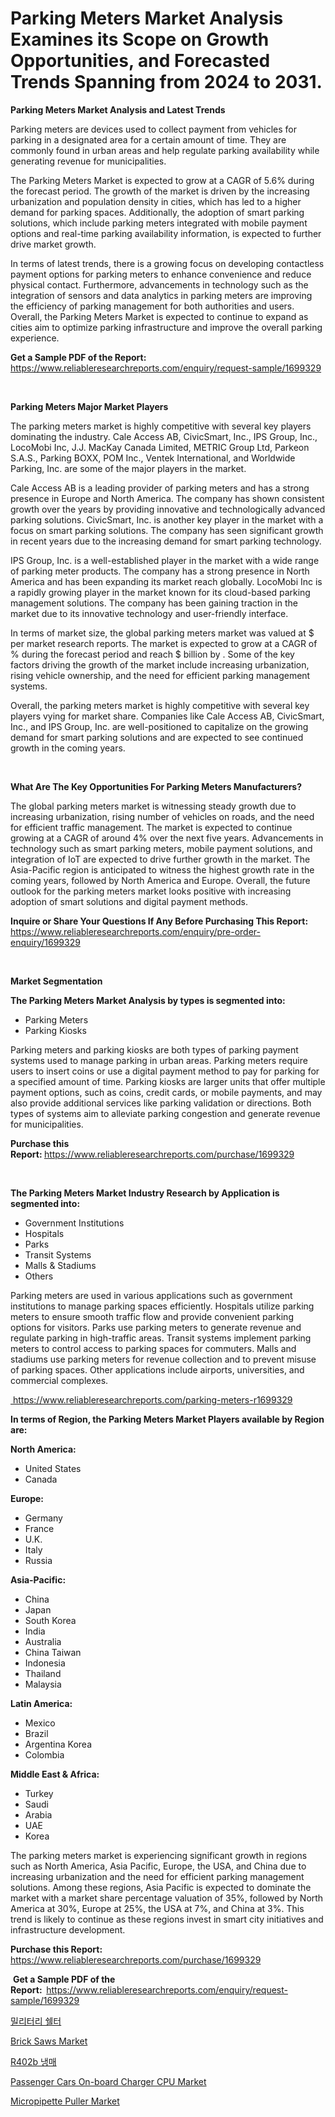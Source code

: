 <p><h1>Parking Meters Market Analysis Examines its Scope on Growth Opportunities, and Forecasted Trends Spanning from 2024 to 2031.</h1></p><p><strong>Parking Meters Market Analysis and Latest Trends</strong></p>
<p><p>Parking meters are devices used to collect payment from vehicles for parking in a designated area for a certain amount of time. They are commonly found in urban areas and help regulate parking availability while generating revenue for municipalities.</p><p>The Parking Meters Market is expected to grow at a CAGR of 5.6% during the forecast period. The growth of the market is driven by the increasing urbanization and population density in cities, which has led to a higher demand for parking spaces. Additionally, the adoption of smart parking solutions, which include parking meters integrated with mobile payment options and real-time parking availability information, is expected to further drive market growth.</p><p>In terms of latest trends, there is a growing focus on developing contactless payment options for parking meters to enhance convenience and reduce physical contact. Furthermore, advancements in technology such as the integration of sensors and data analytics in parking meters are improving the efficiency of parking management for both authorities and users. Overall, the Parking Meters Market is expected to continue to expand as cities aim to optimize parking infrastructure and improve the overall parking experience.</p></p>
<p><strong>Get a Sample PDF of the Report:&nbsp;</strong> <a href="https://www.reliableresearchreports.com/enquiry/request-sample/1699329">https://www.reliableresearchreports.com/enquiry/request-sample/1699329</a></p>
<p>&nbsp;</p>
<p><strong>Parking Meters Major Market Players</strong></p>
<p><p>The parking meters market is highly competitive with several key players dominating the industry. Cale Access AB, CivicSmart, Inc., IPS Group, Inc., LocoMobi Inc, J.J. MacKay Canada Limited, METRIC Group Ltd, Parkeon S.A.S., Parking BOXX, POM Inc., Ventek International, and Worldwide Parking, Inc. are some of the major players in the market.</p><p>Cale Access AB is a leading provider of parking meters and has a strong presence in Europe and North America. The company has shown consistent growth over the years by providing innovative and technologically advanced parking solutions. CivicSmart, Inc. is another key player in the market with a focus on smart parking solutions. The company has seen significant growth in recent years due to the increasing demand for smart parking technology.</p><p>IPS Group, Inc. is a well-established player in the market with a wide range of parking meter products. The company has a strong presence in North America and has been expanding its market reach globally. LocoMobi Inc is a rapidly growing player in the market known for its cloud-based parking management solutions. The company has been gaining traction in the market due to its innovative technology and user-friendly interface.</p><p>In terms of market size, the global parking meters market was valued at $ per market research reports. The market is expected to grow at a CAGR of % during the forecast period and reach $ billion by . Some of the key factors driving the growth of the market include increasing urbanization, rising vehicle ownership, and the need for efficient parking management systems.</p><p>Overall, the parking meters market is highly competitive with several key players vying for market share. Companies like Cale Access AB, CivicSmart, Inc., and IPS Group, Inc. are well-positioned to capitalize on the growing demand for smart parking solutions and are expected to see continued growth in the coming years.</p></p>
<p>&nbsp;</p>
<p><strong>What Are The Key Opportunities For Parking Meters Manufacturers?</strong></p>
<p><p>The global parking meters market is witnessing steady growth due to increasing urbanization, rising number of vehicles on roads, and the need for efficient traffic management. The market is expected to continue growing at a CAGR of around 4% over the next five years. Advancements in technology such as smart parking meters, mobile payment solutions, and integration of IoT are expected to drive further growth in the market. The Asia-Pacific region is anticipated to witness the highest growth rate in the coming years, followed by North America and Europe. Overall, the future outlook for the parking meters market looks positive with increasing adoption of smart solutions and digital payment methods.</p></p>
<p><strong>Inquire or Share Your Questions If Any Before Purchasing This Report:</strong> <a href="https://www.reliableresearchreports.com/enquiry/pre-order-enquiry/1699329">https://www.reliableresearchreports.com/enquiry/pre-order-enquiry/1699329</a></p>
<p>&nbsp;</p>
<p><strong>Market Segmentation</strong></p>
<p><strong>The Parking Meters Market Analysis by types is segmented into:</strong></p>
<p><ul><li>Parking Meters</li><li>Parking Kiosks</li></ul></p>
<p><p>Parking meters and parking kiosks are both types of parking payment systems used to manage parking in urban areas. Parking meters require users to insert coins or use a digital payment method to pay for parking for a specified amount of time. Parking kiosks are larger units that offer multiple payment options, such as coins, credit cards, or mobile payments, and may also provide additional services like parking validation or directions. Both types of systems aim to alleviate parking congestion and generate revenue for municipalities.</p></p>
<p><strong>Purchase this Report:&nbsp;</strong><a href="https://www.reliableresearchreports.com/purchase/1699329">https://www.reliableresearchreports.com/purchase/1699329</a></p>
<p>&nbsp;</p>
<p><strong>The Parking Meters Market Industry Research by Application is segmented into:</strong></p>
<p><ul><li>Government Institutions</li><li>Hospitals</li><li>Parks</li><li>Transit Systems</li><li>Malls & Stadiums</li><li>Others</li></ul></p>
<p><p>Parking meters are used in various applications such as government institutions to manage parking spaces efficiently. Hospitals utilize parking meters to ensure smooth traffic flow and provide convenient parking options for visitors. Parks use parking meters to generate revenue and regulate parking in high-traffic areas. Transit systems implement parking meters to control access to parking spaces for commuters. Malls and stadiums use parking meters for revenue collection and to prevent misuse of parking spaces. Other applications include airports, universities, and commercial complexes.</p></p>
<p><a href="https://www.reliableresearchreports.com/parking-meters-r1699329">&nbsp;https://www.reliableresearchreports.com/parking-meters-r1699329</a></p>
<p><strong>In terms of Region, the Parking Meters Market Players available by Region are:</strong></p>
<p>
    <p> <strong> North America: </strong>
        <ul>
            <li>United States</li>
            <li>Canada</li>
        </ul>
        </p> 
    <p> <strong> Europe: </strong>
        <ul>
            <li>Germany</li>
            <li>France</li>
            <li>U.K.</li>
            <li>Italy</li>
            <li>Russia</li>
        </ul>
        </p> 
    <p> <strong> Asia-Pacific: </strong>
        <ul>
            <li>China</li>
            <li>Japan</li>
            <li>South Korea</li>
            <li>India</li>
            <li>Australia</li>
            <li>China Taiwan</li>
            <li>Indonesia</li>
            <li>Thailand</li>
            <li>Malaysia</li>
        </ul>
        </p> 
    <p> <strong> Latin America: </strong>
        <ul>
            <li>Mexico</li>
            <li>Brazil</li>
            <li>Argentina Korea</li>
            <li>Colombia</li>
        </ul>
        </p> 
    <p> <strong> Middle East & Africa: </strong>
        <ul>
            <li>Turkey</li>
            <li>Saudi</li>
            <li>Arabia</li>
            <li>UAE</li>
            <li>Korea</li>
        </ul>
    </p>
    </p>
<p><p>The parking meters market is experiencing significant growth in regions such as North America, Asia Pacific, Europe, the USA, and China due to increasing urbanization and the need for efficient parking management solutions. Among these regions, Asia Pacific is expected to dominate the market with a market share percentage valuation of 35%, followed by North America at 30%, Europe at 25%, the USA at 7%, and China at 3%. This trend is likely to continue as these regions invest in smart city initiatives and infrastructure development.</p></p>
<p><strong>Purchase this Report: </strong><a href="https://www.reliableresearchreports.com/purchase/1699329">https://www.reliableresearchreports.com/purchase/1699329</a></p>
<p>&nbsp;<strong>Get a Sample PDF of the Report:&nbsp;&nbsp;</strong><a href="https://www.reliableresearchreports.com/enquiry/request-sample/1699329">https://www.reliableresearchreports.com/enquiry/request-sample/1699329</a></p>
<p><strong></strong></p>
<p><p><a href="https://github.com/royErdmtyan906778/Market-Research-Report-List-1/blob/main/180593864383.md">밀리터리 쉘터</a></p><p><a href="https://www.linkedin.com/pulse/brick-saws-market-insights-cagr-trends-growth-strategies-revidease-sybye">Brick Saws Market</a></p><p><a href="https://medium.com/@clairhane1954/r402b-%EB%83%89%EB%A7%A4-%EC%8B%9C%EC%9E%A5-%EC%A0%90%EC%9C%A0%EC%9C%A8-%EB%B3%80%ED%99%94-%EB%B0%8F-%EC%8B%9C%EC%9E%A5-%EC%84%B1%EC%9E%A5-%EB%8F%99%ED%96%A5-2024%EB%85%84-2031%EB%85%84-feda405b34e7">R402b 냉매</a></p><p><a href="https://github.com/prosalinda88/Market-Research-Report-List-4/blob/main/passenger-cars-on-board-charger-cpu-market.md">Passenger Cars On-board Charger CPU Market</a></p><p><a href="https://www.linkedin.com/pulse/micropipette-puller-market-analysis-its-cagr-segmentation-u0orc">Micropipette Puller Market</a></p></p>